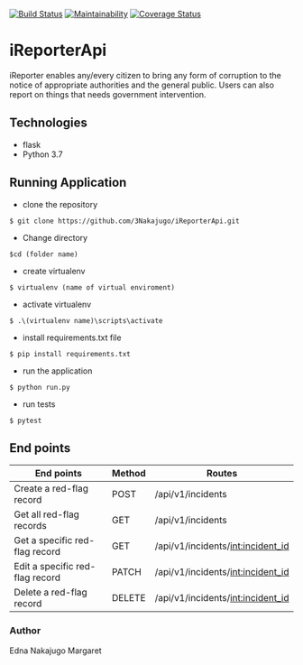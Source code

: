 [![Build Status](https://travis-ci.org/3Nakajugo/iReporterApi.svg?branch=feature)](https://travis-ci.org/3Nakajugo/iReporterApi)
[![Maintainability](https://api.codeclimate.com/v1/badges/86138da571cb34d40a23/maintainability)](https://codeclimate.com/github/3Nakajugo/iReporterApi/maintainability)
[![Coverage Status](https://coveralls.io/repos/github/3Nakajugo/iReporterApi/badge.svg?branch=master)](https://coveralls.io/github/3Nakajugo/iReporterApi?branch=master)
# iReporterApi

iReporter enables any/every citizen to bring any form of corruption to the notice of appropriate authorities and the general public. Users can also report on things that needs government intervention.

## Technologies
* flask
* Python 3.7

## Running Application

* clone the repository

```$ git clone https://github.com/3Nakajugo/iReporterApi.git```

* Change directory

```$cd (folder name)```

* create virtualenv

```$ virtualenv (name of virtual enviroment)```

* activate virtualenv

``` $ .\(virtualenv name)\scripts\activate ```

* install requirements.txt file

``` $ pip install requirements.txt ```

* run the application

``` $ python run.py ```

* run tests 

``` $ pytest ```



## End points

| End points  	                |  Method	| Routes                                |
|---	                        |---	    |---                                    |
|Create a red-flag record       | POST      |/api/v1/incidents                      |
| Get all red-flag records      |GET        |/api/v1/incidents                      |
| Get a specific red-flag record|GET        |/api/v1/incidents/<int:incident_id>    |
|Edit a specific red-flag record|PATCH      |/api/v1/incidents/<int:incident_id>    |
|Delete a red-flag record	    |  DELETE   | /api/v1/incidents/<int:incident_id>  	|

### Author
Edna Nakajugo Margaret